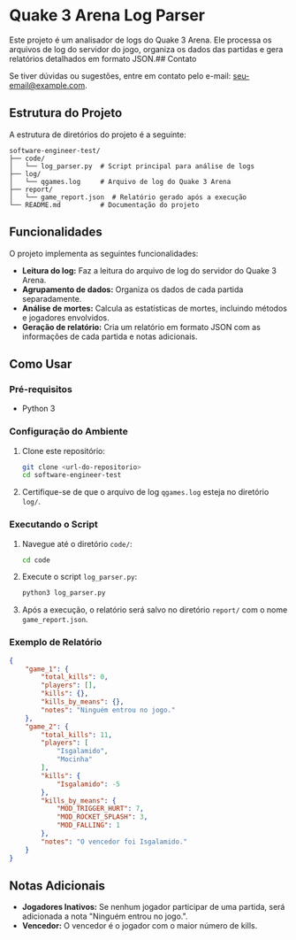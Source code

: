 # Quake 3 Arena Log Parser

Este projeto é um analisador de logs do Quake 3 Arena. Ele processa os arquivos de log do servidor do jogo, organiza os dados das partidas e gera relatórios detalhados em formato JSON.## Contato

Se tiver dúvidas ou sugestões, entre em contato pelo e-mail: [seu-email@example.com](mailto:seu-email@example.com).

## Estrutura do Projeto

A estrutura de diretórios do projeto é a seguinte:

```
software-engineer-test/
├── code/
│   └── log_parser.py  # Script principal para análise de logs
├── log/
│   └── qgames.log     # Arquivo de log do Quake 3 Arena
├── report/
│   └── game_report.json  # Relatório gerado após a execução
└── README.md          # Documentação do projeto
```

## Funcionalidades

O projeto implementa as seguintes funcionalidades:

- **Leitura do log:** Faz a leitura do arquivo de log do servidor do Quake 3 Arena.
- **Agrupamento de dados:** Organiza os dados de cada partida separadamente.
- **Análise de mortes:** Calcula as estatísticas de mortes, incluindo métodos e jogadores envolvidos.
- **Geração de relatório:** Cria um relatório em formato JSON com as informações de cada partida e notas adicionais.

## Como Usar

### Pré-requisitos

- Python 3

### Configuração do Ambiente

1. Clone este repositório:

   ```bash
   git clone <url-do-repositorio>
   cd software-engineer-test
   ```

2. Certifique-se de que o arquivo de log `qgames.log` esteja no diretório `log/`.

### Executando o Script

1. Navegue até o diretório `code/`:

   ```bash
   cd code
   ```

2. Execute o script `log_parser.py`:

   ```bash
   python3 log_parser.py
   ```

3. Após a execução, o relatório será salvo no diretório `report/` com o nome `game_report.json`.

### Exemplo de Relatório

```json
{
    "game_1": {
        "total_kills": 0,
        "players": [],
        "kills": {},
        "kills_by_means": {},
        "notes": "Ninguém entrou no jogo."
    },
    "game_2": {
        "total_kills": 11,
        "players": [
            "Isgalamido",
            "Mocinha"
        ],
        "kills": {
            "Isgalamido": -5
        },
        "kills_by_means": {
            "MOD_TRIGGER_HURT": 7,
            "MOD_ROCKET_SPLASH": 3,
            "MOD_FALLING": 1
        },
        "notes": "O vencedor foi Isgalamido."
    }
}
```

## Notas Adicionais

- **Jogadores Inativos:** Se nenhum jogador participar de uma partida, será adicionada a nota "Ninguém entrou no jogo.".
- **Vencedor:** O vencedor é o jogador com o maior número de kills.
